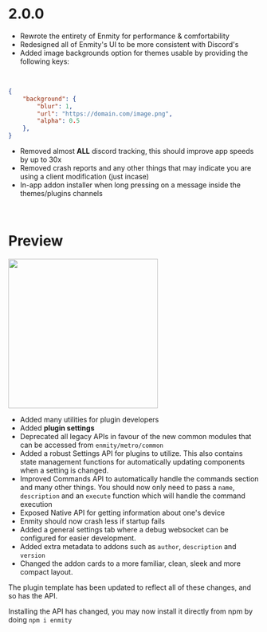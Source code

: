 # 2.0.0

- Rewrote the entirety of Enmity for performance & comfortability
- Redesigned all of Enmity's UI to be more consistent with Discord's
- Added image backgrounds option for themes usable by providing the following keys:

<br />

```json
{
    "background": {
        "blur": 1,
        "url": "https://domain.com/image.png",
        "alpha": 0.5
    },
}
```
- Removed almost **ALL** discord tracking, this should improve app speeds by up to 30x
- Removed crash reports and any other things that may indicate you are using a client modification (just incase)
- In-app addon installer when long pressing on a message inside the themes/plugins channels

<br />

# Preview
<img src="https://media.wtf/69919483" height="300" />

- Added many utilities for plugin developers
- Added **plugin settings**
- Deprecated all legacy APIs in favour of the new common modules that can be accessed from `enmity/metro/common`
- Added a robust Settings API for plugins to utilize. This also contains state management functions for automatically updating components when a setting is changed.
- Improved Commands API to automatically handle the commands section and many other things. You should now only need to pass a `name`, `description` and an `execute` function which will handle the command execution
- Exposed Native API for getting information about one's device
- Enmity should now crash less if startup fails
- Added a general settings tab where a debug websocket can be configured for easier development.
- Added extra metadata to addons such as `author`, `description` and `version`
- Changed the addon cards to a more familiar, clean, sleek and more compact layout.

The plugin template has been updated to reflect all of these changes, and so has the API.

Installing the API has changed, you may now install it directly from npm by doing `npm i enmity`
